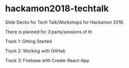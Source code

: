 # hackamon2018-techtalk

Slide Decks for Tech Talk/Workshops for Hackamon 2018.

There is planned for 3 parts/sessions of th

Track 1: Gitting Started

Track 2: Working with GitHub

Track 3: Firebase with Create-React-App
